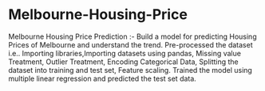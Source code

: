 # Melbourne-Housing-Price

Melbourne Housing Price Prediction :-
 Build a model for predicting Housing Prices of Melbourne and understand the trend.
 Pre-processed the dataset i.e.. Importing libraries,Importing datasets using pandas, Missing value Treatment, Outlier Treatment, Encoding Categorical Data, Splitting the dataset into training and test set, Feature scaling.
Trained the model using multiple linear regression and predicted the test set data.
